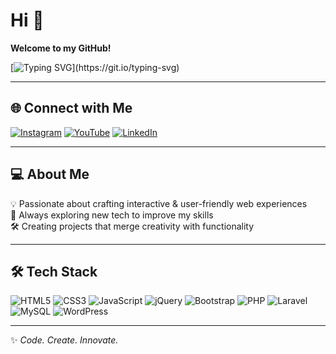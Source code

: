 # Hi 👋

**Welcome to my GitHub!**  

[![Typing SVG](https://readme-typing-svg.demolab.com?font=Fira+Code&size=20&pause=1000&color=00F7FF&vCenter=true&width=500&lines=Welcome+to+my+GitHub!;Glad+to+see+you+here!;Code.+Create.+Innovate.)](https://git.io/typing-svg)

---

## 🌐 Connect with Me
[![Instagram](https://img.shields.io/badge/Instagram-%23E4405F.svg?logo=Instagram&logoColor=white)](https://instagram.com/adityrana.45)
[![YouTube](https://img.shields.io/badge/YouTube-%23FF0000.svg?logo=YouTube&logoColor=white)](https://www.youtube.com/@adityarana.45)
[![LinkedIn](https://img.shields.io/badge/LinkedIn-%230077B5.svg?logo=linkedin&logoColor=white)](https://linkedin.com/in/YourLinkedIn)

---

## 💻 About Me
💡 Passionate about crafting interactive & user-friendly web experiences  
🚀 Always exploring new tech to improve my skills  
🛠 Creating projects that merge creativity with functionality  

---

## 🛠 Tech Stack
![HTML5](https://img.shields.io/badge/HTML5-E34F26.svg?logo=html5&logoColor=white)
![CSS3](https://img.shields.io/badge/CSS3-1572B6.svg?logo=css3&logoColor=white)
![JavaScript](https://img.shields.io/badge/JavaScript-F7DF1E.svg?logo=javascript&logoColor=black)
![jQuery](https://img.shields.io/badge/jQuery-0769AD.svg?logo=jquery&logoColor=white)
![Bootstrap](https://img.shields.io/badge/Bootstrap-7952B3.svg?logo=bootstrap&logoColor=white)
![PHP](https://img.shields.io/badge/PHP-777BB4.svg?logo=php&logoColor=white)
![Laravel](https://img.shields.io/badge/Laravel-FF2D20.svg?logo=laravel&logoColor=white)
![MySQL](https://img.shields.io/badge/MySQL-4479A1.svg?logo=mysql&logoColor=white)
![WordPress](https://img.shields.io/badge/WordPress-21759B.svg?logo=wordpress&logoColor=white)

---

✨ *Code. Create. Innovate.*
